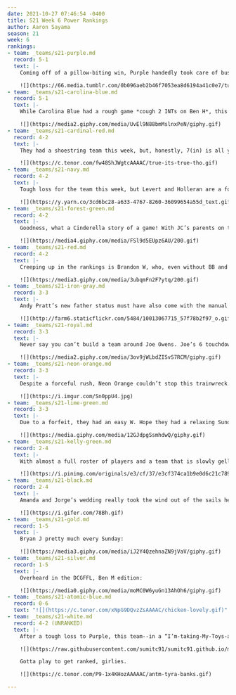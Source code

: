 ```yaml
---
date: 2021-10-27 07:46:54 -0400
title: S21 Week 6 Power Rankings
author: Aaron Sayama
season: 21
week: 6
rankings:
- team: _teams/s21-purple.md
  record: 5-1
  text: |-
    Coming off of a pillow-biting win, Purple handedly took care of business this week, moving them into this week’s #1 spot. Here’s the team’s response to congrats at Dirty Goose:

    ![](https://66.media.tumblr.com/0b096aeb2b46f7053ea8d6194a41c0e7/tumblr_o43lj1k1jZ1ql5yr7o1_500.gif)
- team: _teams/s21-carolina-blue.md
  record: 5-1
  text: |-
    While Carolina Blue had a rough game *cough 2 INTs on Ben H*, this team has consistently proven themselves. 5 Ws is still a tremendous record, but the cracks in the offense are wide open now. With Cammas not making it for playoffs, will this team be able to adjust?

    ![](https://media2.giphy.com/media/UvEl9N88bmMslnxPeN/giphy.gif)
- team: _teams/s21-cardinal-red.md
  record: 4-2
  text: |-
    They had a shoestring team this week, but, honestly, 7(in) is all you need.

    ![](https://c.tenor.com/fw48ShJWgtcAAAAC/true-its-true-tho.gif)
- team: _teams/s21-navy.md
  record: 4-2
  text: |-
    Tough loss for the team this week, but Levert and Holleran are a force on the field. As we round out the season, they are certainly a team to track through playoffs.

    ![](https://y.yarn.co/3cd6bc28-a633-4767-8260-36099654a55d_text.gif)
- team: _teams/s21-forest-green.md
  record: 4-2
  text: |-
    Goodness, what a Cinderella story of a game! With JC’s parents on the sidelines, the team rallied around and won by sheer positivity and heart. In a _Friday Night Lights_ moment, it all came down to 2 extra points with seconds left. Captain Austin P ran a crisp route with a perfect catch that sealed the deal for a W, leaving the sidelines stunned.

    ![](https://media4.giphy.com/media/FSl9d5EUpz6AU/200.gif)
- team: _teams/s21-red.md
  record: 4-2
  text: |-
    Creeping up in the rankings is Brandon W, who, even without BB and Del, has been making strides. A solid W this week over Gold puts them within spitting distance of the Top 5.

    ![](https://media3.giphy.com/media/3ubqmFn2F7ytq/200.gif)
- team: _teams/s21-iron-gray.md
  record: 3-3
  text: |-
    Andy Pratt’s new father status must have also come with the manual _What to Expect when You’re Quarterbacking_ because he looked great this week leading his team to a W over Navy. Joe H’s yelling at the refs notwithstanding, of course.

    ![](http://farm6.staticflickr.com/5484/10013067715_57f78b2f97_o.gif)
- team: _teams/s21-royal.md
  record: 3-3
  text: |-
    Never say you can’t build a team around Joe Owens. Joe’s 6 touchdowns over Neon Orange feels just a tad disrespectful. Here’s Joe and team around TD #4, probably:

    ![](https://media2.giphy.com/media/3ov9jWLbdZISvS7RCM/giphy.gif)
- team: _teams/s21-neon-orange.md
  record: 3-3
  text: |-
    Despite a forceful rush, Neon Orange couldn’t stop this trainwreck.

    ![](https://i.imgur.com/Sn0ppU4.jpg)
- team: _teams/s21-lime-green.md
  record: 3-3
  text: |-
    Due to a forfeit, they had an easy W. Hope they had a relaxing Sunday!

    ![](https://media.giphy.com/media/12GJdpgSsmhdwQ/giphy.gif)
- team: _teams/s21-kelly-green.md
  record: 2-4
  text: |-
    With almost a full roster of players and a team that is slowly gelling, they overwhelmed Black to a comfortable W this week. TBD on how well this team will hold with a couple of tough matches still to come, but, in the meantime:

    ![](https://i.pinimg.com/originals/e3/cf/37/e3cf374ca1b9e0d6c21c7895fc183707.gif)
- team: _teams/s21-black.md
  record: 2-4
  text: |-
    Amanda and Jorge’s wedding really took the wind out of the sails here. WIth Cline MIA and Danny H out for the season, Shane L stepped up as QB3 and was able to lead a pretty solid offense during the second half. How do we get Shane to QB next season?

    ![](https://i.gifer.com/78Bh.gif)
- team: _teams/s21-gold.md
  record: 1-5
  text: |-
    Bryan J pretty much every Sunday:

    ![](https://media3.giphy.com/media/iJ2Y4QzehnaZN9jVaV/giphy.gif)
- team: _teams/s21-silver.md
  record: 1-5
  text: |-
    Overheard in the DCGFFL, Ben M edition:

    ![](https://media0.giphy.com/media/moMC0W6yuGn13AhOh6/giphy.gif)
- team: _teams/s21-atomic-blue.md
  record: 0-6
  text: "![](https://c.tenor.com/xNpG9DQvzZsAAAAC/chicken-lovely.gif)"
- team: _teams/s21-white.md
  record: 4-2 (UNRANKED)
  text: |-
    After a tough loss to Purple, this team--in a “I’m-taking-My-Toys-and-Going-Home” mood--forfeited this week.

    ![](https://raw.githubusercontent.com/sumitc91/sumitc91.github.io/master/Gifs/hd_2dacd7cd-c608-4129-8d62-ad18021746f8_gizelle_bryant.gif)

    Gotta play to get ranked, girlies.

    ![](https://c.tenor.com/P9-1x4KHozAAAAAC/antm-tyra-banks.gif)

---
```

